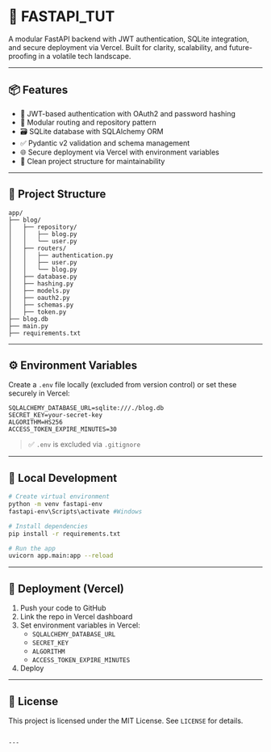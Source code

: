 # 🚀 FASTAPI_TUT

A modular FastAPI backend with JWT authentication, SQLite integration, and secure deployment via Vercel. Built for clarity, scalability, and future-proofing in a volatile tech landscape.

---

## 📦 Features

- 🔐 JWT-based authentication with OAuth2 and password hashing
- 🧩 Modular routing and repository pattern
- 🗃️ SQLite database with SQLAlchemy ORM
- ✅ Pydantic v2 validation and schema management
- 🌐 Secure deployment via Vercel with environment variables
- 📁 Clean project structure for maintainability

---

## 🧱 Project Structure

```
app/
├── blog/
│   ├── repository/
│   │   ├── blog.py
│   │   └── user.py
│   ├── routers/
│   │   ├── authentication.py
│   │   ├── user.py
│   │   └── blog.py
│   ├── database.py
│   ├── hashing.py
│   ├── models.py
│   ├── oauth2.py
│   ├── schemas.py
│   ├── token.py
├── blog.db
├── main.py
├── requirements.txt
```

---

## ⚙️ Environment Variables

Create a `.env` file locally (excluded from version control) or set these securely in Vercel:

```env
SQLALCHEMY_DATABASE_URL=sqlite:///./blog.db
SECRET_KEY=your-secret-key
ALGORITHM=HS256
ACCESS_TOKEN_EXPIRE_MINUTES=30
```

> ✅ `.env` is excluded via `.gitignore`  

---

## 🧪 Local Development

```bash
# Create virtual environment
python -m venv fastapi-env
fastapi-env\Scripts\activate #Windows

# Install dependencies
pip install -r requirements.txt

# Run the app
uvicorn app.main:app --reload
```

---

## 🚀 Deployment (Vercel)

1. Push your code to GitHub
2. Link the repo in Vercel dashboard
3. Set environment variables in Vercel:
   - `SQLALCHEMY_DATABASE_URL`
   - `SECRET_KEY`
   - `ALGORITHM`
   - `ACCESS_TOKEN_EXPIRE_MINUTES`
4. Deploy

---

## 📄 License

This project is licensed under the MIT License. See `LICENSE` for details.
```

---

